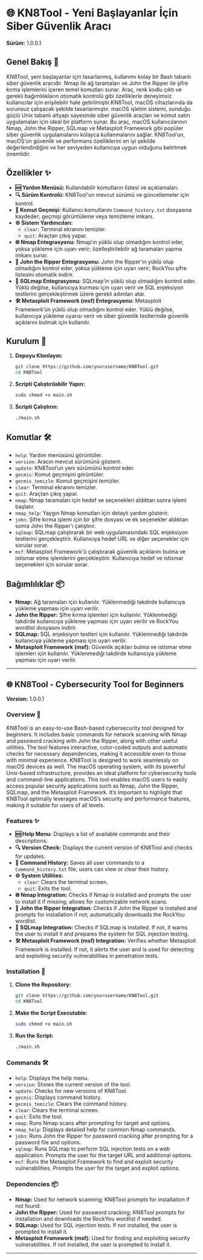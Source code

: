 
# 🌐 KN8Tool - Yeni Başlayanlar İçin Siber Güvenlik Aracı
**Sürüm:** 1.0.0.1

## Genel Bakış 🌟
KN8Tool, yeni başlayanlar için tasarlanmış, kullanımı kolay bir Bash tabanlı siber güvenlik aracıdır. Nmap ile ağ taramaları ve John the Ripper ile şifre kırma işlemlerini içeren temel komutları sunar. Araç, renk kodlu çıktı ve gerekli bağımlılıkların otomatik kontrolü gibi özelliklerle deneyimsiz kullanıcılar için erişilebilir hale getirilmiştir.KN8Tool, macOS cihazlarında da sorunsuz çalışacak şekilde tasarlanmıştır. macOS işletim sistemi, sunduğu güçlü Unix tabanlı altyapı sayesinde siber güvenlik araçları ve komut satırı uygulamaları için ideal bir platform sunar. Bu araç, macOS kullanıcılarının Nmap, John the Ripper, SQLmap ve Metasploit Framework gibi popüler siber güvenlik uygulamalarını kolayca kullanmalarını sağlar. KN8Tool’un, macOS’un güvenlik ve performans özelliklerini en iyi şekilde değerlendirdiğini ve her seviyeden kullanıcıya uygun olduğunu belirtmek önemlidir.


## Özellikler ✨
- **🆘 Yardım Menüsü:** Kullanılabilir komutların listesi ve açıklamaları.
- **🔍 Sürüm Kontrolü:** KN8Tool'un mevcut sürümü ve güncellemeler için kontrol.
- **📜 Komut Geçmişi:** Kullanıcı komutlarını `Command_history.txt` dosyasına kaydeder; geçmişi görüntüleme veya temizleme imkanı.
- **⚙️ Sistem Yardımcıları:** 
  - `clear`: Terminal ekranını temizler.
  - `quit`: Araçtan çıkış yapar.
- **🌐 Nmap Entegrasyonu:** Nmap’ın yüklü olup olmadığını kontrol eder, yoksa yükleme için uyarı verir; özelleştirilebilir ağ taramaları yapma imkanı sunar.
- **🔑 John the Ripper Entegrasyonu:** John the Ripper’ın yüklü olup olmadığını kontrol eder, yoksa yükleme için uyarı verir; RockYou şifre listesini otomatik indirir.
- **🧩 SQLmap Entegrasyonu:** SQLmap’in yüklü olup olmadığını kontrol eder. Yüklü değilse, kullanıcıya kurması için uyarı verir ve SQL enjeksiyon testlerini gerçekleştirmek üzere gerekli adımları atar.
- **🛠️ Metasploit Framework (msf) Entegrasyonu:** Metasploit Framework’ün yüklü olup olmadığını kontrol eder. Yüklü değilse, kullanıcıya yükleme uyarısı verir ve siber güvenlik testlerinde güvenlik açıklarını bulmak için kullanılır.

## Kurulum 🚀
1. **Depoyu Klonlayın:**
   ```bash
   git clone https://github.com/yourusername/KN8Tool.git
   cd KN8Tool
   ```

2. **Scripti Çalıştırılabilir Yapın:**
   ```bash
   sudo chmod +x main.sh
   ```

3. **Scripti Çalıştırın:**
   ```bash
   ./main.sh
   ```

## Komutlar 🛠️
- `help`: Yardım menüsünü görüntüler.
- `version`: Aracın mevcut sürümünü gösterir.
- `update`: KN8Tool’un yeni sürümünü kontrol eder.
- `gecmis`: Komut geçmişini görüntüler.
- `gecmis_temizle`: Komut geçmişini temizler.
- `clear`: Terminal ekranını temizler.
- `quit`: Araçtan çıkış yapar.
- `nmap`: Nmap taramaları için hedef ve seçenekleri aldıktan sonra işlemi başlatır.
- `nmap_help`: Yaygın Nmap komutları için detaylı yardım gösterir.
- `john`: Şifre kırma işlemi için bir şifre dosyası ve ek seçenekler aldıktan sonra John the Ripper'ı çalıştırır.
- `sqlmap`: SQLmap çalıştırarak bir web uygulamasındaki SQL enjeksiyon testlerini gerçekleştirir. Kullanıcıya hedef URL ve diğer seçenekler için sorular sorar.
- `msf`: Metasploit Framework'ü çalıştırarak güvenlik açıklarını bulma ve istismar etme işlemlerini gerçekleştirir. Kullanıcıya hedef ve istismar seçenekleri için sorular sorar.

## Bağımlılıklar 📦
- **Nmap:** Ağ taramaları için kullanılır. Yüklenmediği takdirde kullanıcıya yükleme yapması için uyarı verilir.
- **John the Ripper:** Şifre kırma işlemleri için kullanılır. Yüklenmediği takdirde kullanıcıya yükleme yapması için uyarı verilir ve RockYou wordlist dosyasını indirir.
- **SQLmap:** SQL enjeksiyon testleri için kullanılır. Yüklenmediği takdirde kullanıcıya yükleme yapması için uyarı verilir.
- **Metasploit Framework (msf):** Güvenlik açıkları bulma ve istismar etme işlemleri için kullanılır. Yüklenmediği takdirde kullanıcıya yükleme yapması için uyarı verilir.

---

## 🌐 KN8Tool - Cybersecurity Tool for Beginners
**Version:** 1.0.0.1

### Overview 🌟
KN8Tool is an easy-to-use Bash-based cybersecurity tool designed for beginners. It includes basic commands for network scanning with Nmap and password cracking with John the Ripper, along with other useful utilities. The tool features interactive, color-coded outputs and automatic checks for necessary dependencies, making it accessible even to those with minimal experience. KN8Tool is designed to work seamlessly on macOS devices as well. The macOS operating system, with its powerful Unix-based infrastructure, provides an ideal platform for cybersecurity tools and command-line applications. This tool enables macOS users to easily access popular security applications such as Nmap, John the Ripper, SQLmap, and the Metasploit Framework. It’s important to highlight that KN8Tool optimally leverages macOS’s security and performance features, making it suitable for users of all levels.

### Features ✨
- **🆘 Help Menu:** Displays a list of available commands and their descriptions.
- **🔍 Version Check:** Displays the current version of KN8Tool and checks for updates.
- **📜 Command History:** Saves all user commands to a `Command_history.txt` file; users can view or clear their history.
- **⚙️ System Utilities:** 
  - `clear`: Clears the terminal screen.
  - `quit`: Exits the tool.
- **🌐 Nmap Integration:** Checks if Nmap is installed and prompts the user to install it if missing; allows for customizable network scans.
- **🔑 John the Ripper Integration:** Checks if John the Ripper is installed and prompts for installation if not; automatically downloads the RockYou wordlist.
- **🧩 SQLmap Integration:** Checks if SQLmap is installed. If not, it warns the user to install it and prepares the system for SQL injection testing.
- **🛠️ Metasploit Framework (msf) Integration:** Verifies whether Metasploit Framework is installed. If not, it alerts the user and is used for detecting and exploiting security vulnerabilities in penetration tests.

### Installation 🚀
1. **Clone the Repository:**
   ```bash
   git clone https://github.com/yourusername/KN8Tool.git
   cd KN8Tool
   ```

2. **Make the Script Executable:**
   ```bash
   sudo chmod +x main.sh
   ```

3. **Run the Script:**
   ```bash
   ./main.sh
   ```

### Commands 🛠️
- `help`: Displays the help menu.
- `version`: Shows the current version of the tool.
- `update`: Checks for new versions of KN8Tool.
- `gecmis`: Displays command history.
- `gecmis_temizle`: Clears the command history.
- `clear`: Clears the terminal screen.
- `quit`: Exits the tool.
- `nmap`: Runs Nmap scans after prompting for target and options.
- `nmap_help`: Displays detailed help for common Nmap commands.
- `john`: Runs John the Ripper for password cracking after prompting for a password file and options.
- `sqlmap`: Runs SQLmap to perform SQL injection tests on a web application. Prompts the user for the target URL and additional options.
- `msf`: Runs the Metasploit Framework to find and exploit security vulnerabilities. Prompts the user for the target and exploit options.

### Dependencies 📦
- **Nmap:** Used for network scanning; KN8Tool prompts for installation if not found.
- **John the Ripper:** Used for password cracking; KN8Tool prompts for installation and downloads the RockYou wordlist if needed.
- **SQLmap:** Used for SQL injection tests. If not installed, the user is prompted to install it.
- **Metasploit Framework (msf):** Used for finding and exploiting security vulnerabilities. If not installed, the user is prompted to install it.
---
